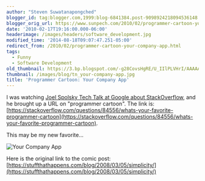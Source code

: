 ```yaml
---
author: "Steven Suwatanapongched"
blogger_id: tag:blogger.com,1999:blog-6841384.post-9098924218094536148
blogger_orig_url: https://www.sunpech.com/2010/02/programmer-cartoon-your-company-app.html
date: '2010-02-17T19:16:00.000-06:00'
headerimage: /images/headers/software_development.jpg
modified_time: '2014-08-18T09:07:47.251-05:00'
redirect_from: /2010/02/programmer-cartoon-your-company-app.html
tags:
  - Funny
  - Software Development
old_thumbnail: https://3.bp.blogspot.com/-g28CovsHgRE/U_IIlPLVHrI/AAAAAAABwzk/MYpXe4iU6wk/s800/intapplications.jpg
thumbnail: /images/blog/tn_your-company-app.jpg
title: 'Programmer Cartoon: Your Company App'
---
```



I was watching [Joel Spolsky Tech Talk at Google about StackOverflow](https://www.youtube.com/watch?v=NWHfY_lvKIQ), and he brought up a URL on "programmer cartoon".  The link is: [https://stackoverflow.com/questions/84556/whats-your-favorite-programmer-cartoon](https://stackoverflow.com/questions/84556/whats-your-favorite-programmer-cartoon).

This may be my new favorite...

![Your Company App](/images/blog/intapplications.jpg)

Here is the original link to the comic post: [https://stuffthathappens.com/blog/2008/03/05/simplicity/](https://stuffthathappens.com/blog/2008/03/05/simplicity/)
